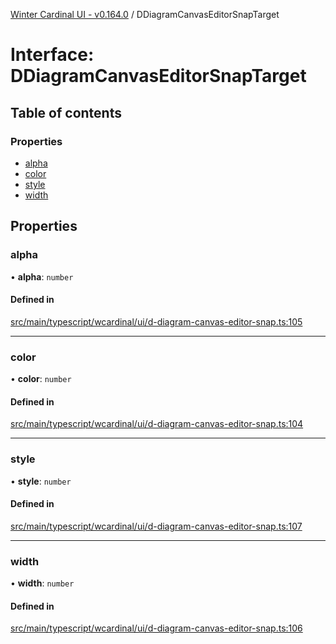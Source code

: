 [Winter Cardinal UI - v0.164.0](../index.md) / DDiagramCanvasEditorSnapTarget

# Interface: DDiagramCanvasEditorSnapTarget

## Table of contents

### Properties

- [alpha](DDiagramCanvasEditorSnapTarget.md#alpha)
- [color](DDiagramCanvasEditorSnapTarget.md#color)
- [style](DDiagramCanvasEditorSnapTarget.md#style)
- [width](DDiagramCanvasEditorSnapTarget.md#width)

## Properties

### alpha

• **alpha**: `number`

#### Defined in

[src/main/typescript/wcardinal/ui/d-diagram-canvas-editor-snap.ts:105](https://github.com/winter-cardinal/winter-cardinal-ui/blob/v0.164.0/src/main/typescript/wcardinal/ui/d-diagram-canvas-editor-snap.ts#L105)

___

### color

• **color**: `number`

#### Defined in

[src/main/typescript/wcardinal/ui/d-diagram-canvas-editor-snap.ts:104](https://github.com/winter-cardinal/winter-cardinal-ui/blob/v0.164.0/src/main/typescript/wcardinal/ui/d-diagram-canvas-editor-snap.ts#L104)

___

### style

• **style**: `number`

#### Defined in

[src/main/typescript/wcardinal/ui/d-diagram-canvas-editor-snap.ts:107](https://github.com/winter-cardinal/winter-cardinal-ui/blob/v0.164.0/src/main/typescript/wcardinal/ui/d-diagram-canvas-editor-snap.ts#L107)

___

### width

• **width**: `number`

#### Defined in

[src/main/typescript/wcardinal/ui/d-diagram-canvas-editor-snap.ts:106](https://github.com/winter-cardinal/winter-cardinal-ui/blob/v0.164.0/src/main/typescript/wcardinal/ui/d-diagram-canvas-editor-snap.ts#L106)
